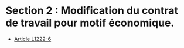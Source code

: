 # Section 2 : Modification du contrat de travail pour motif économique.

* [Article L1222-6](./LEGIARTI000028724382.md)
